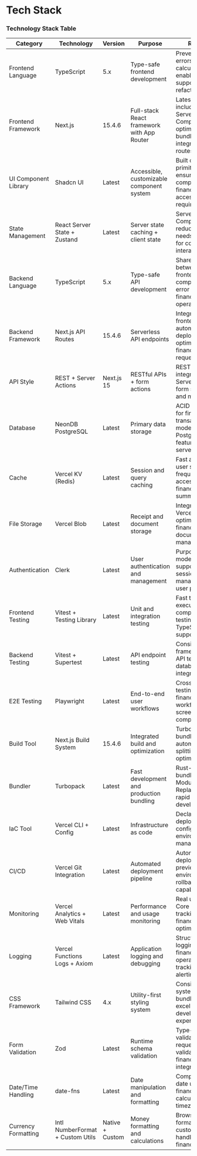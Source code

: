# Tech Stack

### Technology Stack Table

| Category | Technology | Version | Purpose | Rationale |
|----------|------------|---------|---------|-----------|
| Frontend Language | TypeScript | 5.x | Type-safe frontend development | Prevents runtime errors in financial calculations, enables better IDE support and refactoring |
| Frontend Framework | Next.js | 15.4.6 | Full-stack React framework with App Router | Latest features including React Server Components, optimized bundling, and integrated API routes |
| UI Component Library | Shadcn UI | Latest | Accessible, customizable component system | Built on Radix UI primitives ensuring WCAG compliance for financial accessibility requirements |
| State Management | React Server State + Zustand | Latest | Server state caching + client state | Server Components reduce client state needs, Zustand for complex client interactions |
| Backend Language | TypeScript | 5.x | Type-safe API development | Shared types between frontend/backend, compile-time error detection for financial data operations |
| Backend Framework | Next.js API Routes | 15.4.6 | Serverless API endpoints | Integrated with frontend, automatic deployment, optimal for financial app's request patterns |
| API Style | REST + Server Actions | Next.js 15 | RESTful APIs + form actions | REST for external integrations, Server Actions for form submissions and mutations |
| Database | NeonDB PostgreSQL | Latest | Primary data storage | ACID compliance for financial transactions, modern PostgreSQL features, serverless scaling |
| Cache | Vercel KV (Redis) | Latest | Session and query caching | Fast access for user sessions, frequently accessed financial summaries |
| File Storage | Vercel Blob | Latest | Receipt and document storage | Integrated with Vercel platform, optimized for financial document management |
| Authentication | Clerk | Latest | User authentication and management | Purpose-built for modern apps, supports MFA, session management, and user profiles |
| Frontend Testing | Vitest + Testing Library | Latest | Unit and integration testing | Fast test execution, React component testing, TypeScript support |
| Backend Testing | Vitest + Supertest | Latest | API endpoint testing | Consistent testing framework, HTTP API testing, database integration tests |
| E2E Testing | Playwright | Latest | End-to-end user workflows | Cross-browser testing for critical financial workflows, screenshot comparison |
| Build Tool | Next.js Build System | 15.4.6 | Integrated build and optimization | Turbopack bundler, automatic code splitting, SSR/SSG optimization |
| Bundler | Turbopack | Latest | Fast development and production bundling | Rust-based bundler with Hot Module Replacement for rapid development |
| IaC Tool | Vercel CLI + Config | Latest | Infrastructure as code | Declarative deployment configuration, environment management |
| CI/CD | Vercel Git Integration | Latest | Automated deployment pipeline | Automatic deployments, preview environments, rollback capabilities |
| Monitoring | Vercel Analytics + Web Vitals | Latest | Performance and usage monitoring | Real user metrics, Core Web Vitals tracking for financial UX optimization |
| Logging | Vercel Functions Logs + Axiom | Latest | Application logging and debugging | Structured logging for financial operations, error tracking and alerting |
| CSS Framework | Tailwind CSS | 4.x | Utility-first styling system | Consistent design system, optimal bundle size, excellent developer experience |
| Form Validation | Zod | Latest | Runtime schema validation | Type-safe form validation, API request/response validation for financial data integrity |
| Date/Time Handling | date-fns | Latest | Date manipulation and formatting | Comprehensive date utilities for financial calculations, timezone handling |
| Currency Formatting | Intl NumberFormat + Custom Utils | Native + Custom | Money formatting and calculations | Browser-native formatting with custom precision handling for financial amounts |
